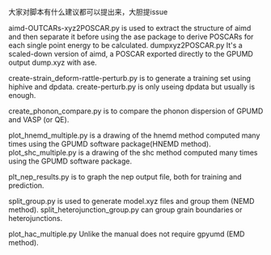 大家对脚本有什么建议都可以提出来，大胆提issue

aimd-OUTCARs-xyz2POSCAR.py is used to extract the structure of aimd and then separate it before using the ase package to derive POSCARs for each single point energy to be calculated.
dumpxyz2POSCAR.py It's a scaled-down version of aimd, a POSCAR exported directly to the GPUMD output dump.xyz with ase.

create-strain_deform-rattle-perturb.py is to generate a training set using hiphive and dpdata.
create-perturb.py is only useing dpdata but usually is enough.

create_phonon_compare.py is to compare the phonon dispersion of GPUMD and VASP (or QE).

plot_hnemd_multiple.py is a drawing of the hnemd method computed many times using the GPUMD software package(HNEMD method).
plot_shc_multiple.py is a drawing of the shc method computed many times using the GPUMD software package.

plt_nep_results.py is to graph the nep output file, both for training and prediction.

split_group.py is used to generate model.xyz files and group them (NEMD method).
split_heterojunction_group.py can group grain boundaries or heterojunctions.

plot_hac_multiple.py Unlike the manual does not require gpyumd (EMD method).